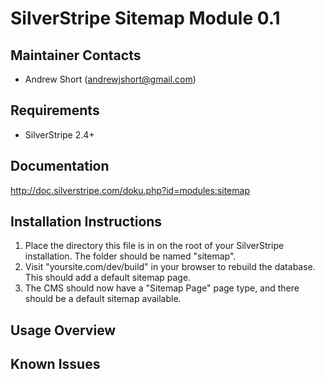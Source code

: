 SilverStripe Sitemap Module 0.1
===============================

Maintainer Contacts
-------------------
*  Andrew Short (<andrewjshort@gmail.com>)

Requirements
------------
*  SilverStripe 2.4+

Documentation
-------------
http://doc.silverstripe.com/doku.php?id=modules:sitemap

Installation Instructions
-------------------------
1.  Place the directory this file is in on the root of your SilverStripe installation. The folder should be named
    "sitemap".
2.  Visit "yoursite.com/dev/build" in your browser to rebuild the database. This should add a default sitemap page.
3.  The CMS should now have a "Sitemap Page" page type, and there should be a default sitemap available.

Usage Overview
--------------

Known Issues
------------